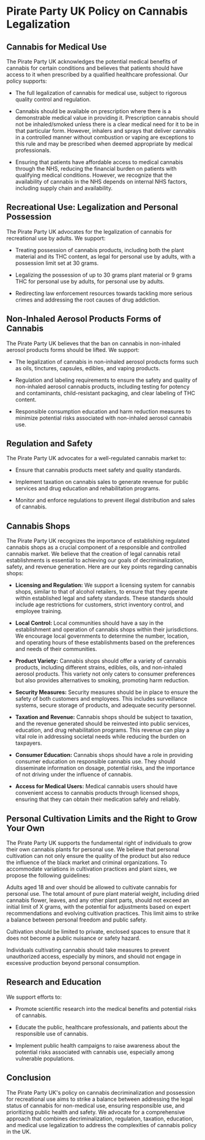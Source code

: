 # Pirate Party UK Policy on Cannabis Legalization

## Cannabis for Medical Use

The Pirate Party UK acknowledges the potential medical benefits of cannabis for certain conditions and believes that patients should have access to it when prescribed by a qualified healthcare professional. Our policy supports:

- The full legalization of cannabis for medical use, subject to rigorous quality control and regulation.

- Cannabis should be available on prescription where there is a demonstrable medical value in providing it. Prescription cannabis should not be inhaled/smoked unless there is a clear medical need for it to be in that particular form. However, inhalers and sprays that deliver cannabis in a controlled manner without combustion or vaping are exceptions to this rule and may be prescribed when deemed appropriate by medical professionals.

- Ensuring that patients have affordable access to medical cannabis through the NHS, reducing the financial burden on patients with qualifying medical conditions. However, we recognize that the availability of cannabis in the NHS depends on internal NHS factors, including supply chain and availability.


## Recreational Use: Legalization and Personal Possession

The Pirate Party UK advocates for the legalization of cannabis for recreational use by adults. We support:

- Treating possession of cannabis products, including both the plant material and its THC content, as legal for personal use by adults, with a possession limit set at 30 grams.

- Legalizing the possession of up to 30 grams plant material or 9 grams THC for personal use by adults, for personal use by adults.

- Redirecting law enforcement resources towards tackling more serious crimes and addressing the root causes of drug addiction.

## Non-Inhaled Aerosol Products Forms of Cannabis

The Pirate Party UK believes that the ban on cannabis in non-inhaled aerosol products forms should be lifted. We support:

- The legalization of cannabis in non-inhaled aerosol products forms such as oils, tinctures, capsules, edibles, and vaping products.

- Regulation and labeling requirements to ensure the safety and quality of non-inhaled aerosol cannabis products, including testing for potency and contaminants, child-resistant packaging, and clear labeling of THC content.

- Responsible consumption education and harm reduction measures to minimize potential risks associated with non-inhaled aerosol cannabis use.

## Regulation and Safety

The Pirate Party UK advocates for a well-regulated cannabis market to:

- Ensure that cannabis products meet safety and quality standards.

- Implement taxation on cannabis sales to generate revenue for public services and drug education and rehabilitation programs.

- Monitor and enforce regulations to prevent illegal distribution and sales of cannabis.

## Cannabis Shops

The Pirate Party UK recognizes the importance of establishing regulated cannabis shops as a crucial component of a responsible and controlled cannabis market. We believe that the creation of legal cannabis retail establishments is essential to achieving our goals of decriminalization, safety, and revenue generation. Here are our key points regarding cannabis shops:

- **Licensing and Regulation:** We support a licensing system for cannabis shops, similar to that of alcohol retailers, to ensure that they operate within established legal and safety standards. These standards should include age restrictions for customers, strict inventory control, and employee training.

- **Local Control:** Local communities should have a say in the establishment and operation of cannabis shops within their jurisdictions. We encourage local governments to determine the number, location, and operating hours of these establishments based on the preferences and needs of their communities.

- **Product Variety:** Cannabis shops should offer a variety of cannabis products, including different strains, edibles, oils, and non-inhaled aerosol products. This variety not only caters to consumer preferences but also provides alternatives to smoking, promoting harm reduction.

- **Security Measures:** Security measures should be in place to ensure the safety of both customers and employees. This includes surveillance systems, secure storage of products, and adequate security personnel.

- **Taxation and Revenue:** Cannabis shops should be subject to taxation, and the revenue generated should be reinvested into public services, education, and drug rehabilitation programs. This revenue can play a vital role in addressing societal needs while reducing the burden on taxpayers.

- **Consumer Education:** Cannabis shops should have a role in providing consumer education on responsible cannabis use. They should disseminate information on dosage, potential risks, and the importance of not driving under the influence of cannabis.

- **Access for Medical Users:** Medical cannabis users should have convenient access to cannabis products through licensed shops, ensuring that they can obtain their medication safely and reliably.

## Personal Cultivation Limits and the Right to Grow Your Own

The Pirate Party UK supports the fundamental right of individuals to grow their own cannabis plants for personal use. We believe that personal cultivation can not only ensure the quality of the product but also reduce the influence of the black market and criminal organizations. To accommodate variations in cultivation practices and plant sizes, we propose the following guidelines:

Adults aged 18 and over should be allowed to cultivate cannabis for personal use. The total amount of pure plant material weight, including dried cannabis flower, leaves, and any other plant parts, should not exceed an initial limit of X grams, with the potential for adjustments based on expert recommendations and evolving cultivation practices. This limit aims to strike a balance between personal freedom and public safety.

Cultivation should be limited to private, enclosed spaces to ensure that it does not become a public nuisance or safety hazard.

Individuals cultivating cannabis should take measures to prevent unauthorized access, especially by minors, and should not engage in excessive production beyond personal consumption.


## Research and Education

We support efforts to:

- Promote scientific research into the medical benefits and potential risks of cannabis.

- Educate the public, healthcare professionals, and patients about the responsible use of cannabis.

- Implement public health campaigns to raise awareness about the potential risks associated with cannabis use, especially among vulnerable populations.

## Conclusion

The Pirate Party UK's policy on cannabis decriminalization and possession for recreational use aims to strike a balance between addressing the legal status of cannabis for non-medical use, ensuring responsible use, and prioritizing public health and safety. We advocate for a comprehensive approach that combines decriminalization, regulation, taxation, education, and medical use legalization to address the complexities of cannabis policy in the UK.
